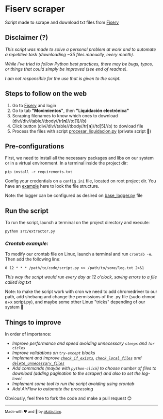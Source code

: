 # Fiserv scraper

Script made to scrape and download txt files from <a href="www.fiserv.com.ar">Fiserv</a>

## Disclaimer (?)

_This script was made to solve a personal problem at work and to automate a repetitive task (downloading ~35 files manually, every month)._

_While I've tried to follow Python best practices, there may be bugs, typos, or things that could simply be improved (see end of readme)._ 

_I am not responsible for the use that is given to the script._

## <h2>Steps to follow on the web</h2>
1. Go to [Fiserv](https://www.fiserv.com.ar/) and login
2. Go to tab <b>"Movimientos"</b>, then <b>"Liquidación electrónica"</b>
3. Scraping filenames to know which ones to download (div//div//table//tbody//tr[<b>n</b>]//td[1]//b)
4. Click button (div//div//table//tbody//tr[<b>n</b>]//td[5]//b) to dowload file
5. Process the files with script [procesar_liquidacion.py](src/liquidacion/procesar_liquidacion.py) (private script 🤪)

## <h2>Pre-configurations</h2>

First, we need to install all the necessary packages and libs on our system or in a virtual environment. In a terminal inside the project dir:

`pip install -r requirements.txt`

Config your credentials on a `config.ini` file, located on root project dir. You have an [example](config_example.ini) here to look the file structure.

Note: the logger can be configured as desired on [base_logger.py](src/base_logger.py) file

## <h2>Run the script</h2>

To run the script, launch a terminal on the project directory and execute:

`python src/extractor.py`

_<h3>Crontab example:</h3>_

To modify our crontab file on Linux, launch a terminal and run `crontab -e`. Then add the following line:

`0 12 * * * /path/to/code/script.py >> /path/to/some/log.txt 2>&1`

_This way the script would run every day at 12 o'clock, saving errors to a file called log.txt_

Note: to make the script work with cron we need to add chromedriver to our path, add shebang and change the permissions of the .py file (sudo chmod a+x script.py), and maybe some other Linux "tricks" depending of our system 🥴

## <h2><b>Things to improve</b></h2>

In order of importance:

- _Improve performance and speed avoiding unnecessary `sleeps` and `for cicles`_
- _Improve validations on `try-except` blocks_
- _Implement and improve [`check_if_exists`](src/extractor.py), [`check_local_files`](src/extractor.py) and [`delete_unnecessary_files`](src/extractor.py)_
- _Add commands (maybe with `python-click`) to choose number of files to download (adding pagination to the scraper) and also to set the log-level_
- _Implement some tool to run the script avoiding using crontab_
- _Add AirFlow to automate the processing_

Obviously, feel free to fork the code and make a pull request 😊

<hr>
<small>Made with ❤ and 🐍 by <a href="https://twitter.com/akalautaro">akalautaro</a>.</small>
